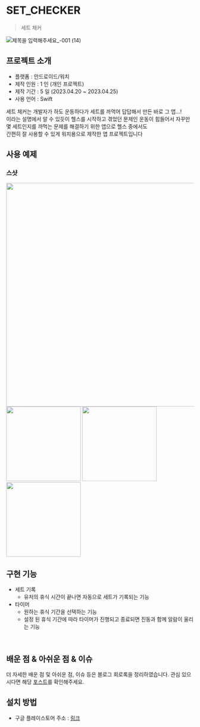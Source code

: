 # SET_CHECKER
> 세트 체커

![제목을 입력해주세요_-001 (14)](https://github.com/JangWoojun/JangWoojun/assets/102157871/bc415302-16a4-4715-a36b-930276543ed5)


## 프로젝트 소개

- 플랫폼 : 안드로이드/워치
- 제작 인원 : 1 인 (개인 프로젝트)
- 제작 기간 : 5 일 (2023.04.20 ~ 2023.04.25)
- 사용 언어 : Swift

세트 체커는 개발자가 하도 운동하다가 세트를 까먹어 답답해서 만든 바로 그 앱...!<br>
이라는 설명에서 알 수 있듯이 헬스를 시작하고 겪었던 문제인 운동이 힘들어서 자꾸만<br>
몇 세트인지를 까먹는 문제를 해결하기 위한 앱으로 헬스 중에서도<br>
간편히 잘 사용할 수 있게 워치용으로 제작한 앱 프로젝트입니다


## 사용 예제

### 스샷

<div style="text-align: left;">
    <img src="https://lh3.googleusercontent.com/dQkH5jyP9KeoCzZbLoRcevkHGCPa2bIKxc84exaNv92l4kiqTCyP5s2gSb9LU54dug"  width="600"/>
    <img src="https://play-lh.googleusercontent.com/F4nPI02NZue59a1omMlv23f_3SoS80jXOgS4v86hwVesNWGbv3ocSmd4Nc9QRClDcg=w1052-h592-rw"  width="200" height="200"/>
    <img src="https://play-lh.googleusercontent.com/BYj7xq3AtDtol-KpRb40FWH8rtVXGlacgnG3KH6AhptGs6pOaoDATyDu9vQBJaWCYw=w1052-h592-rw"  width="200" height="200"/>
    <img src="https://play-lh.googleusercontent.com/BdgZ-4jn4dJpe_0SGG1xdMqr_C_SnngFzLSU9afrqykggX_YqTkxmWgrUS0iaU17-Q=w1052-h592-rw"  width="200" height="200"/>
</div>


## 구현 기능

- 세트 기록
    - 유저의 휴식 시간이 끝나면 자동으로 세트가 기록되는 기능
- 타이머 
    - 원하는 휴식 기간을 선택하는 기능
    - 설정 된 휴식 기간에 따라 타이머가 진행되고 종료되면 진동과 함께 알람이 울리는 기능

<br>

## 배운 점 & 아쉬운 점 & 이슈

더 자세한 배운 점 및 아쉬운 점, 이슈 등은 블로그 회로록을 정리하였습니다. 관심 있으시다면 해당 [포스트](https://jangwoojun.github.io/posts/%EC%84%B8%ED%8A%B8-%EC%B2%B4%EC%BB%A4-%ED%9A%8C%EA%B3%A0%EB%A1%9D/)를 확인해주세요.

## 설치 방법

- 구글 플레이스토어 주소 : [링크](https://play.google.com/store/apps/details?id=com.sus.myhealth)
